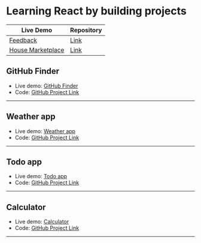 # Learning React by building projects

<table>
    <thead>
        <tr>
            <th>Live Demo</th>
            <th>Repository </th>
        </tr>
    </thead>
    <tbody>
        <tr>
            <td>
                <a 
                href="https://feedback-d8a792.netlify.app/"
                target="_blank"
                >
                Feedback
                </a>
            </td>
            <td>
                <a 
                href="https://github.com/VentsiGeorgiev/React-apps/tree/main/feedback"
                target="_blank"
                >
                Link
                </a>
            </td>
        </tr>
        <tr>
            <td>
                <a 
                href="https://house-marketplace-e9fbe3.netlify.app/"
                target="_blank"
                >
                House Marketplace
                </a>
            </td>
            <td>
                <a 
                href="https://github.com/VentsiGeorgiev/React-apps/tree/main/house-marketplace"
                target="_blank"
                >
                Link
                </a>
            </td>
        </tr>
    </tbody>
</table>

## GitHub Finder

-   Live demo: [GitHub Finder](https://github-finder-ec1b1b.netlify.app/)
-   Code: [GitHub Project Link](https://github.com/VentsiGeorgiev/React-apps/tree/main/github-finder)

---

## Weather app

-   Live demo: [Weather app](https://weather-app-014bc9.netlify.app/)
-   Code: [GitHub Project Link](https://github.com/VentsiGeorgiev/React-apps/tree/main/weather-app)

---

## Todo app

-   Live demo: [Todo app](https://todo-app-f0b904.netlify.app/)
-   Code: [GitHub Project Link](https://github.com/VentsiGeorgiev/React-apps/tree/main/todo-app)

---

## Calculator

-   Live demo: [Calculator](https://calculator-a50081.netlify.app/)
-   Code: [GitHub Project Link](https://github.com/VentsiGeorgiev/React-apps/tree/main/calculator)

---
